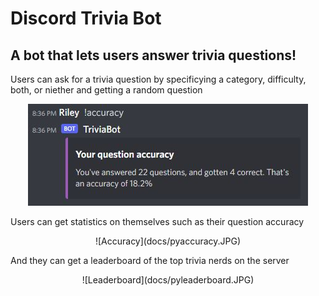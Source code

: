 # Discord Trivia Bot
## A bot that lets users answer trivia questions!

Users can ask for a trivia question by specificying a category, difficulty, both, or niether and getting a random question

<p align="center">
<img src="https://github.com/nrfletcher/trivia-bot/blob/main/docs/pyaccuracy.JPG"/>
</p>

Users can get statistics on themselves such as their question accuracy

<p align="center">
![Accuracy](docs/pyaccuracy.JPG)
</p>

And they can get a leaderboard of the top trivia nerds on the server

<p align="center">
![Leaderboard](docs/pyleaderboard.JPG)
</p>

